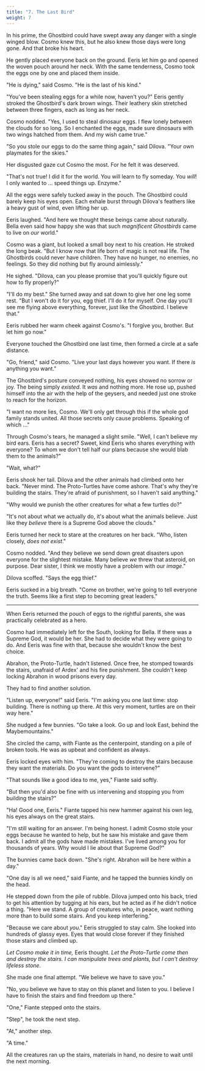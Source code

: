 ```yaml
---
title: "7. The Last Bird"
weight: 7
---
```


In his prime, the Ghostbird could have swept away any danger with a single winged blow. Cosmo knew this, but he also knew those days were long gone. And that broke his heart.

He gently placed everyone back on the ground. Eeris let him go and opened the woven pouch around her neck. With the same tenderness, Cosmo took the eggs one by one and placed them inside.

"He is dying," said Cosmo. "He is the last of his kind."

"You've been stealing eggs for a while now, haven't you?" Eeris gently stroked the Ghostbird's dark brown wings. Their leathery skin stretched between three fingers, each as long as her neck.

Cosmo nodded. "Yes, I used to steal dinosaur eggs. I flew lonely between the clouds for so long. So I enchanted the eggs, made sure dinosaurs with two wings hatched from them. And my wish came true."

"So you stole our eggs to do the same thing again," said Dilova. "Your own playmates for the skies." 

Her disgusted gaze cut Cosmo the most. For he felt it was deserved.

"That's not true! I did it for the world. You will learn to fly someday. You _will_! I only wanted to ... speed things up. Enzyme."

All the eggs were safely tucked away in the pouch. The Ghostbird could barely keep his eyes open. Each exhale burst through Dilova's feathers like a heavy gust of wind, even lifting her up.

Eeris laughed. "And here we thought these beings came about naturally. Bella even said how happy she was that such _magnificent Ghostbirds_ came to live on _our_ world."

Cosmo was a giant, but looked a small boy next to his creation. He stroked the long beak. "But I know now that life born of magic is not real life. The Ghostbirds could never have children. They have no hunger, no enemies, no feelings. So they did nothing but fly around aimlessly."

He sighed. "Dilova, can you please promise that you'll quickly figure out how to fly properly?"

"I'll do my best." She turned away and sat down to give her one leg some rest. "But I won't do it for you, egg thief. I'll do it for myself. One day you'll see me flying above everything, forever, just like the Ghostbird. I believe that."

Eeris rubbed her warm cheek against Cosmo's. "I forgive you, brother. But let him go now."

Everyone touched the Ghostbird one last time, then formed a circle at a safe distance. 

"Go, friend," said Cosmo. "Live your last days however you want. If there _is_ anything you want."

The Ghostbird's posture conveyed nothing, his eyes showed no sorrow or joy. The being simply _existed_. It _was_ and nothing more. He rose up, pushed himself into the air with the help of the geysers, and needed just one stroke to reach for the horizon.

"I want no more lies, Cosmo. We'll only get through this if the whole god family stands united. All those secrets only cause problems. Speaking of which ..."

Through Cosmo's tears, he managed a slight smile. "Well, I can't believe my bird ears. Eeris has a secret? Sweet, kind Eeris who shares everything with everyone? To whom we don't tell half our plans because she would blab them to the animals?"

"Wait, what?" 

Eeris shook her tail. Dilova and the other animals had climbed onto her back. "Never mind. The Proto-Turtles have come ashore. That's why they're building the stairs. They're afraid of punishment, so I haven't said anything."

"Why would we punish the other creatures for what a few turtles do?"

"It's not about what we actually do, it's about what the animals believe. Just like they _believe_ there is a Supreme God above the clouds." 

Eeris turned her neck to stare at the creatures on her back. "Who, listen closely, _does not exist_."

Cosmo nodded. "And they believe we send down great disasters upon everyone for the slightest mistake. Many believe _we_ threw that asteroid, on purpose. Dear sister, I think we mostly have a problem with our _image_."

Dilova scoffed. "Says the egg thief."

Eeris sucked in a big breath. "Come on brother, we're going to tell everyone the truth. Seems like a first step to becoming great leaders."

___

When Eeris returned the pouch of eggs to the rightful parents, she was practically celebrated as a hero.

Cosmo had immediately left for the South, looking for Bella. If there was a Supreme God, it would be her. She had to decide what they were going to do. And Eeris was fine with that, because she wouldn't know the best choice.

Abrahon, the Proto-Turtle, hadn't listened. Once free, he stomped towards the stairs, unafraid of Ardex' and his fire punishment. She couldn't keep locking Abrahon in wood prisons every day. 

They had to find another solution.

"Listen up, everyone!" said Eeris. "I'm asking you one last time: stop building. There is nothing up there. At this very moment, turtles are on their way here."

She nudged a few bunnies. "Go take a look. Go up and look East, behind the Maybemountains."

She circled the camp, with Fiante as the centerpoint, standing on a pile of broken tools. He was as upbeat and confident as always. 

Eeris locked eyes with him. "They're coming to destroy the stairs because they want the materials. Do you want the gods to intervene?"

"That sounds like a good idea to me, yes," Fiante said softly.

"But then you'd also be fine with us intervening and stopping you from building the stairs?"

"Ha! Good one, Eeris." Fiante tapped his new hammer against his own leg, his eyes always on the great stairs.

"I'm still waiting for an answer. I'm being honest. I admit Cosmo stole your eggs because he wanted to help, but he saw his mistake and gave them back. I admit all the gods have made mistakes. I've lived among you for thousands of years. Why would I lie about that Supreme God?"

The bunnies came back down. "She's right. Abrahon will be here within a day."

"One day is all we need," said Fiante, and he tapped the bunnies kindly on the head.

He stepped down from the pile of rubble. Dilova jumped onto his back, tried to get his attention by tugging at his ears, but he acted as if he didn't notice a thing. "Here we stand. A group of creatures who, in peace, want nothing more than to build some stairs. And you keep interfering."

"Because we care about _you_." Eeris struggled to stay calm. She looked into hundreds of glassy eyes. Eyes that would close forever if they finished those stairs and climbed up.

_Let Cosmo make it in time,_ Eeris thought. _Let the Proto-Turtle come then and destroy the stairs. I can manipulate trees and plants, but I can't destroy lifeless stone._

She made one final attempt. "We believe we have to save you."

"No, you believe we have to stay on this planet and listen to you. I believe I have to finish the stairs and find freedom up there."

"One," Fiante stepped onto the stairs.

"Step", he took the next step. 

"At," another step.

"A time."

All the creatures ran up the stairs, materials in hand, no desire to wait until the next morning.
